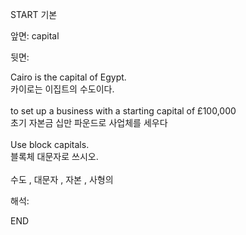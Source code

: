 START
기본

앞면:
capital


뒷면:
<div>Cairo is the capital of Egypt. </div><div>카이로는 이집트의 수도이다.</div><div><br></div><div><div>to set up a business with a starting capital of £100,000 </div><div>초기 자본금 십만 파운드로 사업체를 세우다</div></div><div><br></div><div><div>Use block capitals. </div><div>블록체 대문자로 쓰시오.</div></div><div><br></div><div>수도 , 대문자 , 자본 , 사형의</div>


해석:
<!--ID: 1746614453561-->
END